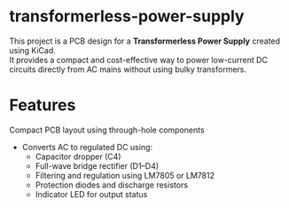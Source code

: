 # transformerless-power-supply
This project is a PCB design for a **Transformerless Power Supply** created using KiCad.  
It provides a compact and cost-effective way to power low-current DC circuits directly from AC mains without using bulky transformers.

# Features
Compact PCB layout using through-hole components
- Converts AC to regulated DC using:
  - Capacitor dropper (C4)
  - Full-wave bridge rectifier (D1–D4)
  - Filtering and regulation using LM7805 or LM7812
  - Protection diodes and discharge resistors
  - Indicator LED for output status
